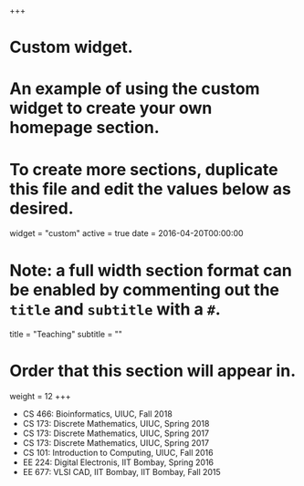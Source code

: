 +++
# Custom widget.
# An example of using the custom widget to create your own homepage section.
# To create more sections, duplicate this file and edit the values below as desired.
widget = "custom"
active = true
date = 2016-04-20T00:00:00

# Note: a full width section format can be enabled by commenting out the `title` and `subtitle` with a `#`.
title = "Teaching"
subtitle = ""

# Order that this section will appear in.
weight = 12
+++

- CS 466: Bioinformatics, UIUC, Fall 2018
- CS 173: Discrete Mathematics, UIUC, Spring 2018
- CS 173: Discrete Mathematics, UIUC, Spring 2017
- CS 173: Discrete Mathematics, UIUC, Spring 2017
- CS 101: Introduction to Computing, UIUC, Fall 2016
- EE 224: Digital Electronis, IIT Bombay, Spring 2016
- EE 677: VLSI CAD, IIT Bombay, IIT Bombay, Fall 2015



